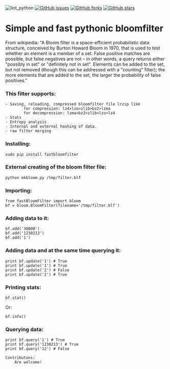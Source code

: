 ![lint_python](https://github.com/daedalus/fastBloomFilter/workflows/lint_python/badge.svg)
[![GitHub issues](https://img.shields.io/github/issues/daedalus/fastBloomFilter.svg)](https://github.com/daedalus/fastBloomFilterissues)
[![GitHub forks](https://img.shields.io/github/forks/daedalus/fastBloomFilter.svg)](https://github.com/daedalus/fastBloomFilter/network)
[![GitHub stars](https://img.shields.io/github/stars/daedalus/fastBloomFilter.svg)](https://github.com/daedalus/fastBloomFilter/stargazers)

# Simple and fast pythonic bloomfilter

From wikipedia: "A Bloom filter is a space-efficient probabilistic data structure, conceived by Burton Howard Bloom in 1970, that is used to test whether an element is a member of a set. False positive matches are possible, but false negatives are not – in other words, a query returns either "possibly in set" or "definitely not in set". Elements can be added to the set, but not removed (though this can be addressed with a "counting" filter); the more elements that are added to the set, the larger the probability of false positives."


### This filter supports: ###

```
- Saving, reloading, compressed bloomfilter file lrzip like
        for compression: lz4>lzo>zlib>bz2>lzma
        for decompression: lzma>bz2>zlib>lzo>lz4
- Stats
- Entropy analysis
- Internal and external hashing of data.
- raw filter merging
```


### Installing: ###

```
sudo pip install fastbloomfilter
```

### External creating of the bloom filter file: ###

```
python mkbloom.py /tmp/filter.blf
```

### Importing: ###

```
from fastBloomFilter import bloom
bf = bloom.BloomFilter(filename='/tmp/filter.blf')
```

### Adding data to it: ###

```
bf.add('30000')
bf.add('1230213')
bf.add('1')
```
    
### Adding data and at the same time querying it: ###

```
print bf.update('1') # True
print bf.update('1') # True
print bf.update('2') # False
print bf.update('2') # True
```

### Printing stats: ###

```
bf.stat()
```
   
Or:

```
bf.info()
```

### Querying data: ###

```
print bf.query('1') # True
print bf.query('1230213') # True
print bf.query('12') # False
```   

```
Contributons:
    Are welcome!
```
